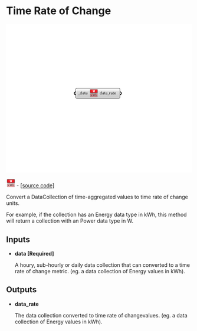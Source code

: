 # Time Rate of Change

![](../../.gitbook/assets/Time_Rate_of_Change.png)

![](../../.gitbook/assets/Time_Rate_of_Change%20%281%29.png) - [\[source code\]](https://github.com/ladybug-tools/ladybug-grasshopper/blob/master/ladybug_grasshopper/src//LB%20Time%20Rate%20of%20Change.py)

Convert a DataCollection of time-aggregated values to time rate of change units.

For example, if the collection has an Energy data type in kWh, this method will return a collection with an Power data type in W.

## Inputs

* **data \[Required\]**

  A houry, sub-hourly or daily data collection that can converted to a time rate of change metric. \(eg. a data collection of Energy values in kWh\). 

## Outputs

* **data\_rate**

  The data collection converted to time rate of changevalues. \(eg. a data collection of Energy values in kWh\). 

